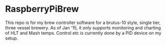 # RaspberryPiBrew
This repo is for my brew controller software for a brutus-10 style, single tier, three vessel brewery.    As of Jan '15, it only supports monitoring and charting of HLT and Mash temps.   Control etc is currently done by a PID device on my setup. 
